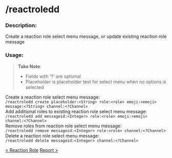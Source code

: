 # /reactroledd

### Description:

Create a reaction role select menu message, or update existing reaction role message<br>

### Usage:

> **Take Note**:<br>
>
> -   Fields with '?' are optional
> -   Placeholder is placeholder text for select menu when no options is selected<br>

Create a reaction role select menu message:<br>
`/reactroledd create placeholder:<String> role:<role> emoji:<emoji> message:<?String> channel:<?Channel>`<br>
Add additional roles to existing reaction role select menu message:<br>
`/reactroledd add messageid:<Integer> role:<role> emoji:<emoji> channel:<?Channel>`<br>
Remove roles from reaction role select menu message:<br>
`/reactroledd remove messageid:<Integer> role:<role> channel:<?Channel>`<br>
Delete a reaction role select menu message:<br>
`/reactroledd delete messageid:<Integer> channel:<?Channel>`<br>

<a class="button prev" href="./#/commands/utilitycommands/reactrole" role="button">< Reaction Role</a>
<a class="button next" href="./#/commands/utilitycommands/report" role="button">Report ></a>
